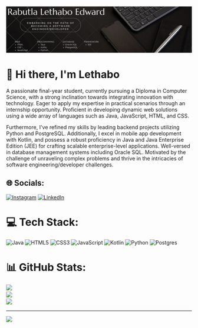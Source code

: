 ![Design_and_Development](https://github.com/Lethabo-Rabutla/Lethabo-Rabutla/blob/main/Lethabo_Rabutla.jpg)
# 💫 Hi there, I'm Lethabo

A passionate final-year student, currently pursuing a Diploma in Computer Science, with a strong inclination towards integrating innovation with technology. Eager to apply my expertise in practical scenarios through an internship opportunity. Proficient in developing dynamic web solutions using a wide array of languages such as Java, JavaScript, HTML, and CSS.

Furthermore, I've refined my skills by leading backend projects utilizing Python and PostgreSQL. Additionally, I excel in mobile app development with Kotlin, and possess a robust proficiency in Java and Java Enterprise Edition (JEE) for crafting scalable enterprise-level applications. Well-versed in database management systems including Oracle SQL. Motivated by the challenge of unraveling complex problems and thrive in the intricacies of software engineering/developer challenges.<br>


## 🌐 Socials:
[![Instagram](https://img.shields.io/badge/Instagram-%23E4405F.svg?logo=Instagram&logoColor=white)](https://instagram.com/www.lethaboig.com/) [![LinkedIn](https://img.shields.io/badge/LinkedIn-%230077B5.svg?logo=linkedin&logoColor=white)](https://linkedin.com/in/https://linkedin.com/in/lethabo-rabutla-74b527288/) 

# 💻 Tech Stack:
![Java](https://img.shields.io/badge/java-%23ED8B00.svg?style=for-the-badge&logo=openjdk&logoColor=white) ![HTML5](https://img.shields.io/badge/html5-%23E34F26.svg?style=for-the-badge&logo=html5&logoColor=white) ![CSS3](https://img.shields.io/badge/css3-%231572B6.svg?style=for-the-badge&logo=css3&logoColor=white) ![JavaScript](https://img.shields.io/badge/javascript-%23323330.svg?style=for-the-badge&logo=javascript&logoColor=%23F7DF1E) ![Kotlin](https://img.shields.io/badge/kotlin-%237F52FF.svg?style=for-the-badge&logo=kotlin&logoColor=white) ![Python](https://img.shields.io/badge/python-3670A0?style=for-the-badge&logo=python&logoColor=ffdd54) ![Postgres](https://img.shields.io/badge/postgres-%23316192.svg?style=for-the-badge&logo=postgresql&logoColor=white)
# 📊 GitHub Stats:
![](https://github-readme-stats.vercel.app/api?username=Lethabo-Rabutla&theme=vue-dark&hide_border=false&include_all_commits=true&count_private=true)<br/>
![](https://github-readme-streak-stats.herokuapp.com/?user=Lethabo-Rabutla&theme=vue-dark&hide_border=false)<br/>
![](https://github-readme-stats.vercel.app/api/top-langs/?username=Lethabo-Rabutla&theme=vue-dark&hide_border=false&include_all_commits=true&count_private=true&layout=compact)

---
[![](https://visitcount.itsvg.in/api?id=Lethabo-Rabutla&icon=0&color=0)](https://visitcount.itsvg.in)

<!-- Proudly created with GPRM ( https://gprm.itsvg.in ) -->
